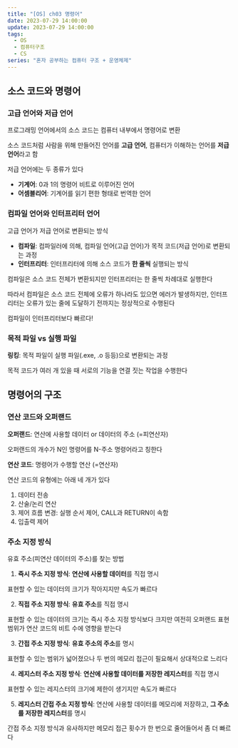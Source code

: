 ```yaml
---
title: "[OS] ch03 명령어"
date: 2023-07-29 14:00:00
update: 2023-07-29 14:00:00
tags:
  - OS
  - 컴퓨터구조
  - CS
series: "혼자 공부하는 컴퓨터 구조 + 운영체제"
---
```


## 소스 코드와 명령어

### 고급 언어와 저급 언어

프로그래밍 언어에서의 소스 코드는 컴퓨터 내부에서 명령어로 변환

소스 코드처럼 사람을 위해 만들어진 언어를 **고급 언어**, 컴퓨터가 이해하는 언어를 **저급 언어**라고 함

저급 언어에는 두 종류가 있다
- **기계어**: 0과 1의 명령어 비트로 이루어진 언어
- **어셈블리어**: 기계어를 읽기 편한 형태로 번역한 언어

### 컴파일 언어와 인터프리터 언어

고급 언어가 저급 언어로 변환되는 방식
- **컴파일**: 컴파일러에 의해, 컴파일 언어(고급 언어)가 목적 코드(저급 언어)로 변환되는 과정
- **인터프리터**: 인터프리터에 의해 소스 코드가 **한 줄씩** 실행되는 방식

컴파일은 소스 코드 전체가 변환되지만 인터프리터는 한 줄씩 차례대로 실행한다

따라서 컴파일은 소스 코드 전체에 오류가 하나라도 있으면 에러가 발생하지만, 인터프리터는 오류가 있는 줄에 도달하기 전까지는 정상적으로 수행된다

컴파일이 인터프리터보다 빠르다!

### 목적 파일 vs 실행 파일

**링킹**: 목적 파일이 실행 파일(.exe, .o 등등)으로 변환되는 과정

목적 코드가 여러 개 있을 때 서로의 기능을 연결 짓는 작업을 수행한다

## 명령어의 구조

### 연산 코드와 오퍼랜드

**오퍼랜드**: 연산에 사용할 데이터 or 데이터의 주소 (=피연산자)

오퍼랜드의 개수가 N인 명령어를 N-주소 명령어라고 칭한다

**연산 코드**: 명령어가 수행할 연산 (=연산자)

연산 코드의 유형에는 아래 네 개가 있다

1. 데이터 전송
2. 산술/논리 연산
3. 제어 흐름 변경: 실행 순서 제어, CALL과 RETURN이 속함
4. 입출력 제어

### 주소 지정 방식

유효 주소(피연산 데이터의 주소)를 찾는 방법

1. **즉시 주소 지정 방식**: **연산에 사용할 데이터**를 직접 명시

표현할 수 있는 데이터의 크기가 작아지지만 속도가 빠르다

2. **직접 주소 지정 방식**: **유효 주소**를 직접 명시

표현할 수 있는 데이터의 크기는 즉시 주소 지정 방식보다 크지만 여전히 오퍼랜드 표현 범위가 연산 코드의 비트 수에 영향을 받는다

3. **간접 주소 지정 방식**: **유효 주소의 주소**를 명시

표현할 수 있는 범위가 넓어졌으나 두 번의 메모리 접근이 필요해서 상대적으로 느리다

4. **레지스터 주소 지정 방식**: **연산에 사용할 데이터를 저장한 레지스터**를 직접 명시

표현할 수 있는 레지스터의 크기에 제한이 생기지만 속도가 빠르다

5. **레지스터 간접 주소 지정 방식**: 연산에 사용할 데이터를 메모리에 저장하고, **그 주소를 저장한 레지스터**를 명시

간접 주소 지정 방식과 유사하지만 메모리 접근 횟수가 한 번으로 줄어들어서 좀 더 빠르다







